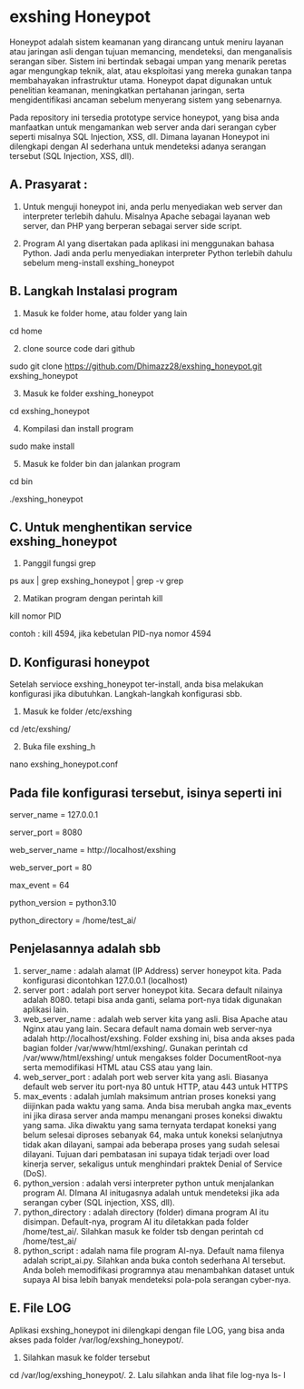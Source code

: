 exshing Honeypot
===============
Honeypot adalah sistem keamanan yang dirancang untuk meniru layanan atau jaringan asli dengan tujuan memancing, mendeteksi, dan menganalisis serangan siber. Sistem ini bertindak sebagai umpan yang menarik peretas agar mengungkap teknik, alat, atau eksploitasi yang mereka gunakan tanpa membahayakan infrastruktur utama. Honeypot dapat digunakan untuk penelitian keamanan, meningkatkan pertahanan jaringan, serta mengidentifikasi ancaman sebelum menyerang sistem yang sebenarnya.

Pada repository ini tersedia prototype service honeypot, yang bisa anda manfaatkan untuk mengamankan web server anda dari serangan cyber seperti misalnya SQL Injection, XSS, dll. Dimana layanan Honeypot ini dilengkapi dengan AI sederhana untuk mendeteksi adanya serangan tersebut (SQL Injection, XSS, dll). 

A. Prasyarat :
--------------
1. Untuk menguji honeypot ini, anda perlu menyediakan web server dan interpreter terlebih dahulu. Misalnya Apache sebagai layanan web server, dan PHP yang berperan sebagai server side script.

2. Program AI yang disertakan pada aplikasi ini menggunakan bahasa Python. Jadi anda perlu menyediakan interpreter Python terlebih dahulu sebelum meng-install exshing_honeypot

B. Langkah Instalasi program
----------------------------
1. Masuk ke folder home, atau folder yang lain

cd home

2. clone source code dari github

sudo git clone https://github.com/Dhimazz28/exshing_honeypot.git exshing_honeypot

3. Masuk ke folder exshing_honeypot

cd exshing_honeypot

4. Kompilasi dan install program

sudo make install

5. Masuk ke folder bin dan jalankan program

cd bin

./exshing_honeypot

C. Untuk menghentikan service exshing_honeypot
---------------------------------------------
1. Panggil fungsi grep

ps aux | grep exshing_honeypot | grep -v grep

2. Matikan program dengan perintah kill

kill nomor PID

contoh : kill 4594, jika kebetulan PID-nya nomor 4594

D. Konfigurasi honeypot
-----------------------
Setelah servioce exshing_honeypot ter-install, anda bisa melakukan konfigurasi jika dibutuhkan. Langkah-langkah konfigurasi sbb.
1. Masuk ke folder /etc/exshing

cd /etc/exshing/

2. Buka file exshing_h

nano exshing_honeypot.conf

Pada file konfigurasi tersebut, isinya seperti ini
-
server_name = 127.0.0.1

server_port = 8080

web_server_name = http://localhost/exshing

web_server_port = 80

max_event = 64

python_version = python3.10

python_directory = /home/test_ai/


Penjelasannya adalah sbb
-
1. server_name : adalah alamat (IP Address) server honeypot kita. Pada konfigurasi dicontohkan 127.0.0.1 (localhost)
2. server port : adalah port server honeypot kita. Secara default nilainya adalah 8080. tetapi bisa anda ganti, selama port-nya tidak digunakan aplikasi lain.
3. web_server_name : adalah web server kita yang asli. Bisa Apache atau Nginx  atau yang lain. Secara default nama domain web server-nya adalah http://localhost/exshing. Folder exshing ini, bisa anda akses pada bagian folder /var/www/html/exshing/. Gunakan perintah cd /var/www/html/exshing/ untuk mengakses folder DocumentRoot-nya serta memodifikasi HTML atau CSS atau yang lain.
4. web_server_port : adalah port web server kita yang asli. Biasanya default web server itu port-nya 80 untuk HTTP, atau 443 untuk HTTPS
5. max_events : adalah jumlah maksimum antrian proses koneksi yang diijinkan pada waktu yang sama. Anda bisa merubah angka max_events ini jika dirasa server anda mampu menangani proses koneksi diwaktu yang sama. Jika diwaktu yang sama ternyata terdapat koneksi yang belum selesai diproses sebanyak 64, maka untuk koneksi selanjutnya tidak akan dilayani, sampai ada beberapa proses yang sudah selesai dilayani. Tujuan dari pembatasan ini supaya tidak terjadi over load kinerja server, sekaligus untuk menghindari praktek Denial of Service (DoS).
6. python_version : adalah versi interpreter python untuk menjalankan program AI. DImana AI initugasnya adalah untuk mendeteksi jika ada serangan cyber (SQL injection, XSS, dll). 
7. python_directory : adalah directory (folder) dimana program AI itu disimpan. Default-nya, program AI itu diletakkan pada folder /home/test_ai/. Silahkan masuk ke folder tsb dengan perintah cd /home/test_ai/
8. python_script : adalah nama file program AI-nya. Default nama filenya adalah script_ai.py. Silahkan anda buka contoh sederhana AI tersebut. Anda boleh memodifikasi programnya atau menambahkan dataset untuk supaya AI bisa lebih banyak mendeteksi pola-pola serangan cyber-nya.

E. File LOG
-----------
Aplikasi exshing_honeypot ini dilengkapi dengan file LOG, yang bisa anda akses pada folder /var/log/exshing_honeypot/. 
1. Silahkan masuk ke folder tersebut

cd /var/log/exshing_honeypot/. 
2. Lalu silahkan anda lihat file log-nya
ls- l
